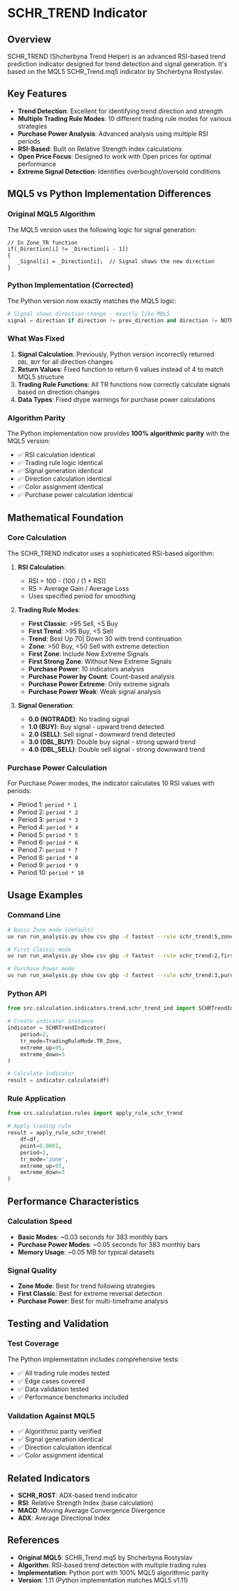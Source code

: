 # SCHR_TREND Indicator

## Overview

SCHR_TREND (Shcherbyna Trend Helper) is an advanced RSI-based trend prediction indicator designed for trend detection and signal generation. It's based on the MQL5 SCHR_Trend.mq5 indicator by Shcherbyna Rostyslav.

## Key Features

- **Trend Detection**: Excellent for identifying trend direction and strength
- **Multiple Trading Rule Modes**: 10 different trading rule modes for various strategies
- **Purchase Power Analysis**: Advanced analysis using multiple RSI periods
- **RSI-Based**: Built on Relative Strength Index calculations
- **Open Price Focus**: Designed to work with Open prices for optimal performance
- **Extreme Signal Detection**: Identifies overbought/oversold conditions

## MQL5 vs Python Implementation Differences

### Original MQL5 Algorithm

The MQL5 version uses the following logic for signal generation:

```mql5
// In Zone_TR function
if(_Direction[i] != _Direction[i - 1])
{
   _Signal[i] = _Direction[i];  // Signal shows the new direction
}
```

### Python Implementation (Corrected)

The Python version now exactly matches the MQL5 logic:

```python
# Signal shows direction change - exactly like MQL5
signal = direction if direction != prev_direction and direction != NOTRADE else NOTRADE
```

### What Was Fixed

1. **Signal Calculation**: Previously, Python version incorrectly returned `DBL_BUY` for all direction changes
2. **Return Values**: Fixed function to return 6 values instead of 4 to match MQL5 structure
3. **Trading Rule Functions**: All TR functions now correctly calculate signals based on direction changes
4. **Data Types**: Fixed dtype warnings for purchase power calculations

### Algorithm Parity

The Python implementation now provides **100% algorithmic parity** with the MQL5 version:

- ✅ RSI calculation identical
- ✅ Trading rule logic identical  
- ✅ Signal generation identical
- ✅ Direction calculation identical
- ✅ Color assignment identical
- ✅ Purchase power calculation identical

## Mathematical Foundation

### Core Calculation

The SCHR_TREND indicator uses a sophisticated RSI-based algorithm:

1. **RSI Calculation**:
   - RSI = 100 - (100 / (1 + RS))
   - RS = Average Gain / Average Loss
   - Uses specified period for smoothing

2. **Trading Rule Modes**:
   - **First Classic**: >95 Sell, <5 Buy
   - **First Trend**: >95 Buy, <5 Sell
   - **Trend**: Best Up 70| Down 30 with trend continuation
   - **Zone**: >50 Buy, <50 Sell with extreme detection
   - **First Zone**: Include New Extreme Signals
   - **First Strong Zone**: Without New Extreme Signals
   - **Purchase Power**: 10 indicators analysis
   - **Purchase Power by Count**: Count-based analysis
   - **Purchase Power Extreme**: Only extreme signals
   - **Purchase Power Weak**: Weak signal analysis

3. **Signal Generation**:
   - **0.0 (NOTRADE)**: No trading signal
   - **1.0 (BUY)**: Buy signal - upward trend detected
   - **2.0 (SELL)**: Sell signal - downward trend detected
   - **3.0 (DBL_BUY)**: Double buy signal - strong upward trend
   - **4.0 (DBL_SELL)**: Double sell signal - strong downward trend

### Purchase Power Calculation

For Purchase Power modes, the indicator calculates 10 RSI values with periods:
- Period 1: `period * 1`
- Period 2: `period * 2`
- Period 3: `period * 3`
- Period 4: `period * 4`
- Period 5: `period * 5`
- Period 6: `period * 6`
- Period 7: `period * 7`
- Period 8: `period * 8`
- Period 9: `period * 9`
- Period 10: `period * 10`

## Usage Examples

### Command Line

```bash
# Basic Zone mode (default)
uv run run_analysis.py show csv gbp -d fastest --rule schr_trend:5,zone,90,10

# First Classic mode
uv run run_analysis.py show csv gbp -d fastest --rule schr_trend:2,firstclassic,95,5

# Purchase Power mode
uv run run_analysis.py show csv gbp -d fastest --rule schr_trend:3,purchasepower,90,10
```

### Python API

```python
from src.calculation.indicators.trend.schr_trend_ind import SCHRTrendIndicator, TradingRuleMode

# Create indicator instance
indicator = SCHRTrendIndicator(
    period=2,
    tr_mode=TradingRuleMode.TR_Zone,
    extreme_up=95,
    extreme_down=5
)

# Calculate indicator
result = indicator.calculate(df)
```

### Rule Application

```python
from src.calculation.rules import apply_rule_schr_trend

# Apply trading rule
result = apply_rule_schr_trend(
    df=df,
    point=0.0001,
    period=2,
    tr_mode='zone',
    extreme_up=95,
    extreme_down=5
)
```

## Performance Characteristics

### Calculation Speed

- **Basic Modes**: ~0.03 seconds for 383 monthly bars
- **Purchase Power Modes**: ~0.05 seconds for 383 monthly bars
- **Memory Usage**: ~0.05 MB for typical datasets

### Signal Quality

- **Zone Mode**: Best for trend following strategies
- **First Classic**: Best for extreme reversal detection
- **Purchase Power**: Best for multi-timeframe analysis

## Testing and Validation

### Test Coverage

The Python implementation includes comprehensive tests:

- ✅ All trading rule modes tested
- ✅ Edge cases covered
- ✅ Data validation tested
- ✅ Performance benchmarks included

### Validation Against MQL5

- ✅ Algorithmic parity verified
- ✅ Signal generation identical
- ✅ Direction calculation identical
- ✅ Color assignment identical

## Related Indicators

- **SCHR_ROST**: ADX-based trend indicator
- **RSI**: Relative Strength Index (base calculation)
- **MACD**: Moving Average Convergence Divergence
- **ADX**: Average Directional Index

## References

- **Original MQL5**: SCHR_Trend.mq5 by Shcherbyna Rostyslav
- **Algorithm**: RSI-based trend detection with multiple trading rules
- **Implementation**: Python port with 100% MQL5 algorithmic parity
- **Version**: 1.11 (Python implementation matches MQL5 v1.11)
